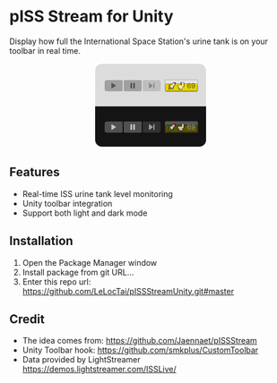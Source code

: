 # pISS Stream for Unity

Display how full the International Space Station's urine tank is on your toolbar in real time.

<p align="center">
  <img src="Documentation%7E/pISS%20Stream.png" />
</p>

## Features

- Real-time ISS urine tank level monitoring
- Unity toolbar integration
- Support both light and dark mode

## Installation
1. Open the Package Manager window
2. Install package from git URL...
3. Enter this repo url: https://github.com/LeLocTai/pISSStreamUnity.git#master

## Credit

- The idea comes from: https://github.com/Jaennaet/pISSStream
- Unity Toolbar hook: https://github.com/smkplus/CustomToolbar
- Data provided by LightStreamer https://demos.lightstreamer.com/ISSLive/

